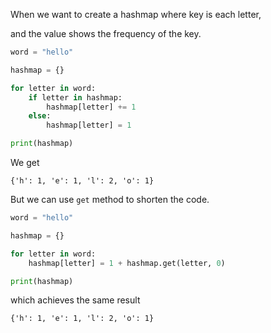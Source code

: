 When we want to create a hashmap where key is each letter, 

and the value shows the frequency of the key.

```py
word = "hello"

hashmap = {}

for letter in word:
    if letter in hashmap:
        hashmap[letter] += 1
    else:
        hashmap[letter] = 1

print(hashmap)
```


We get 

```
{'h': 1, 'e': 1, 'l': 2, 'o': 1}
```

But we can use `get` method to shorten the code.

```py
word = "hello"

hashmap = {}

for letter in word:
    hashmap[letter] = 1 + hashmap.get(letter, 0)

print(hashmap)
```

which achieves the same result

```
{'h': 1, 'e': 1, 'l': 2, 'o': 1}
```
